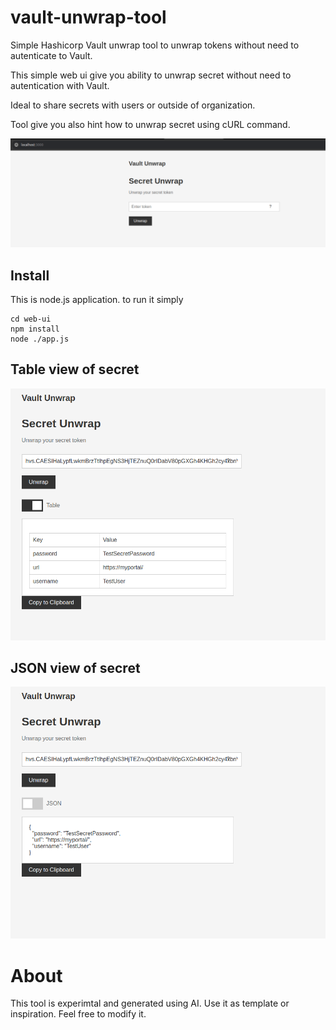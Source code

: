 # vault-unwrap-tool
Simple Hashicorp Vault unwrap tool to unwrap tokens without need to autenticate to Vault.

This simple web ui give you ability to unwrap secret without need to autentication with Vault.

Ideal to share secrets with users or outside of organization.

Tool give you also hint how to unwrap secret using cURL command.

![page](screenshot/page.png)

## Install

This is node.js application. to run it simply

```
cd web-ui
npm install
node ./app.js
```

## Table view of secret

![table](screenshot/table.png)

## JSON view of secret

![json](screenshot/json.png)

# About

This tool is experimtal and generated using AI. Use it as template or inspiration. Feel free to modify it.

